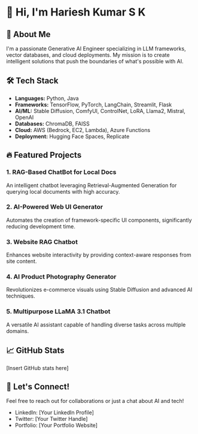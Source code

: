 # 👋 Hi, I'm Hariesh Kumar S K

## 🚀 About Me
I'm a passionate Generative AI Engineer specializing in LLM frameworks, vector databases, and cloud deployments. My mission is to create intelligent solutions that push the boundaries of what's possible with AI.

## 🛠 Tech Stack
- **Languages:** Python, Java
- **Frameworks:** TensorFlow, PyTorch, LangChain, Streamlit, Flask
- **AI/ML:** Stable Diffusion, ComfyUI, ControlNet, LoRA, Llama2, Mistral, OpenAI
- **Databases:** ChromaDB, FAISS
- **Cloud:** AWS (Bedrock, EC2, Lambda), Azure Functions
- **Deployment:** Hugging Face Spaces, Replicate

## 🔥 Featured Projects

### 1. RAG-Based ChatBot for Local Docs
An intelligent chatbot leveraging Retrieval-Augmented Generation for querying local documents with high accuracy.

### 2. AI-Powered Web UI Generator
Automates the creation of framework-specific UI components, significantly reducing development time.

### 3. Website RAG Chatbot
Enhances website interactivity by providing context-aware responses from site content.

### 4. AI Product Photography Generator
Revolutionizes e-commerce visuals using Stable Diffusion and advanced AI techniques.

### 5. Multipurpose LLaMA 3.1 Chatbot
A versatile AI assistant capable of handling diverse tasks across multiple domains.

## 📈 GitHub Stats
[Insert GitHub stats here]

## 🤝 Let's Connect!
Feel free to reach out for collaborations or just a chat about AI and tech!
- LinkedIn: [Your LinkedIn Profile]
- Twitter: [Your Twitter Handle]
- Portfolio: [Your Portfolio Website]
